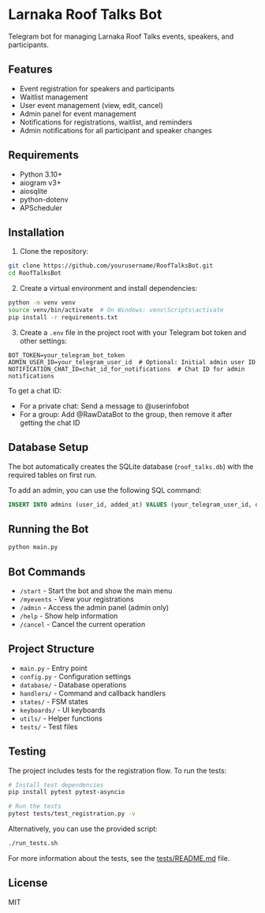 # Larnaka Roof Talks Bot

Telegram bot for managing Larnaka Roof Talks events, speakers, and participants.

## Features

- Event registration for speakers and participants
- Waitlist management
- User event management (view, edit, cancel)
- Admin panel for event management
- Notifications for registrations, waitlist, and reminders
- Admin notifications for all participant and speaker changes

## Requirements

- Python 3.10+
- aiogram v3+
- aiosqlite
- python-dotenv
- APScheduler

## Installation

1. Clone the repository:
```bash
git clone https://github.com/yourusername/RoofTalksBot.git
cd RoofTalksBot
```

2. Create a virtual environment and install dependencies:
```bash
python -m venv venv
source venv/bin/activate  # On Windows: venv\Scripts\activate
pip install -r requirements.txt
```

3. Create a `.env` file in the project root with your Telegram bot token and other settings:
```
BOT_TOKEN=your_telegram_bot_token
ADMIN_USER_ID=your_telegram_user_id  # Optional: Initial admin user ID
NOTIFICATION_CHAT_ID=chat_id_for_notifications  # Chat ID for admin notifications
```

To get a chat ID:
- For a private chat: Send a message to @userinfobot
- For a group: Add @RawDataBot to the group, then remove it after getting the chat ID

## Database Setup

The bot automatically creates the SQLite database (`roof_talks.db`) with the required tables on first run.

To add an admin, you can use the following SQL command:
```sql
INSERT INTO admins (user_id, added_at) VALUES (your_telegram_user_id, datetime('now'));
```

## Running the Bot

```bash
python main.py
```

## Bot Commands

- `/start` - Start the bot and show the main menu
- `/myevents` - View your registrations
- `/admin` - Access the admin panel (admin only)
- `/help` - Show help information
- `/cancel` - Cancel the current operation

## Project Structure

- `main.py` - Entry point
- `config.py` - Configuration settings
- `database/` - Database operations
- `handlers/` - Command and callback handlers
- `states/` - FSM states
- `keyboards/` - UI keyboards
- `utils/` - Helper functions
- `tests/` - Test files

## Testing

The project includes tests for the registration flow. To run the tests:

```bash
# Install test dependencies
pip install pytest pytest-asyncio

# Run the tests
pytest tests/test_registration.py -v
```

Alternatively, you can use the provided script:

```bash
./run_tests.sh
```

For more information about the tests, see the [tests/README.md](tests/README.md) file.

## License

MIT
